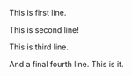 This is first line.

This is second line!

This is third line.


And a final fourth line.  This is it.
